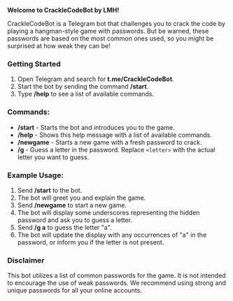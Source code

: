 **Welcome to CrackleCodeBot by LMH!**

CrackleCodeBot is a Telegram bot that challenges you to crack the code by playing a hangman-style game with passwords. But be warned, these passwords are based on the most common ones used, so you might be surprised at how weak they can be!

### Getting Started

1. Open Telegram and search for **t.me/CrackleCodeBot**.
2. Start the bot by sending the command **/start**.
3. Type **/help** to see a list of available commands.

### Commands:

- **/start** - Starts the bot and introduces you to the game.
- **/help** - Shows this help message with a list of available commands.
- **/newgame** - Starts a new game with a fresh password to crack.
- **/g <letter>** - Guess a letter in the password. Replace `<letter>` with the actual letter you want to guess.

### Example Usage:

1. Send **/start** to the bot.
2. The bot will greet you and explain the game.
3. Send **/newgame** to start a new game.
4. The bot will display some underscores representing the hidden password and ask you to guess a letter.
5. Send **/g a** to guess the letter "a".
6. The bot will update the display with any occurrences of "a" in the password, or inform you if the letter is not present.

### Disclaimer

This bot utilizes a list of common passwords for the game. It is not intended to encourage the use of weak passwords. We recommend using strong and unique passwords for all your online accounts.
